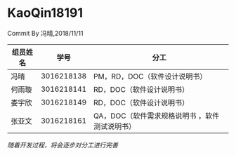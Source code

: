 # KaoQin18191
Commit By 冯晴,2018/11/11

|组员姓名|学号|分工|
|-|-|-|
|冯晴|3016218138|PM，RD，DOC（软件设计说明书）|
|何雨璇|3016218141|RD，DOC（软件设计说明书）|
|娄宇欣|3016218149|RD，DOC（软件设计说明书）|
|张亚文|3016218161|QA，DOC（软件需求规格说明书 ，软件测试说明书）|

*随着开发过程，将会逐步对分工进行完善*

